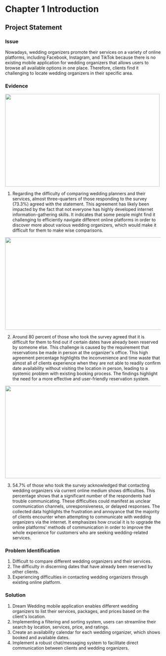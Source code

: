 # Chapter 1 Introduction
## Project Statement
### Issue
Nowadays, wedding organizers promote their services on a variety of online platforms, including Facebook, Instagram, and TikTok because there is no existing mobile application for wedding organizers that allows users to browse all available options in one place. Therefore, clients find it challenging to locate wedding organizers in their specific area.

### Evidence
<img src="https://github.com/mayrahann/CSP600/assets/139207925/6627f096-9760-476e-8674-078f4b0980f4" width="500" height="300">

1. Regarding the difficulty of comparing wedding planners and their services, almost three-quarters of those responding to the survey (73.3%) agreed with the statement. This agreement has likely been impacted by the fact that not everyone has highly developed internet information-gathering skills. It indicates that some people might find it challenging to efficiently navigate different online platforms in order to discover more about various wedding organizers, which would make it difficult for them to make wise comparisons.
<img src="https://github.com/mayrahann/CSP600/assets/139207925/f374a28b-7915-4ece-9ff1-5846478d39a5" width="550" height="300">

2. Around 80 percent of those who took the survey agreed that it is difficult for them to find out if certain dates have already been reserved by someone else. This challenge is caused by the requirement that reservations be made in person at the organizer's office. This high agreement percentage highlights the inconvenience and time waste that almost all of clients experience when they are not able to readily confirm date availability without visiting the location in person, leading to a systemic problem with existing booking process. The findings highlight the need for a more effective and user-friendly reservation system.
<img src="https://github.com/mayrahann/CSP600/assets/139207925/a19833d0-c481-4208-98af-16a55e11444d" width="550" height="300">

3. 54.7% of those who took the survey acknowledged that contacting wedding organizers via current online medium shows difficulties. This percentage shows that a significant number of the respondents had trouble communicating. These difficulties could manifest as unclear communication channels, unresponsiveness, or delayed responses. The collected data highlights the frustration and annoyance that the majority of clients encounter when attempting to communicate with wedding organizers via the internet. It emphasizes how crucial it is to upgrade the online platforms' methods of communication in order to improve the whole experience for customers who are seeking wedding-related services.


### Problem Identification
1. Difficult to compare different wedding organizers and their services.
2. The difficulty in discerning dates that have already been reserved by other clients.
3. Experiencing difficulties in contacting wedding organizers through existing online platform.

### Solution
1. Dream Wedding mobile application enables different wedding organizers to list their services, packages, and prices based on the client's location.
2. Implementing a filtering and sorting system, users can streamline their search by location, services, price, and ratings.
3. Create an availability calendar for each wedding organizer, which shows booked and available dates.
4. Implement a robust chat/messaging system to facilitate direct communication between clients and wedding organizers.
